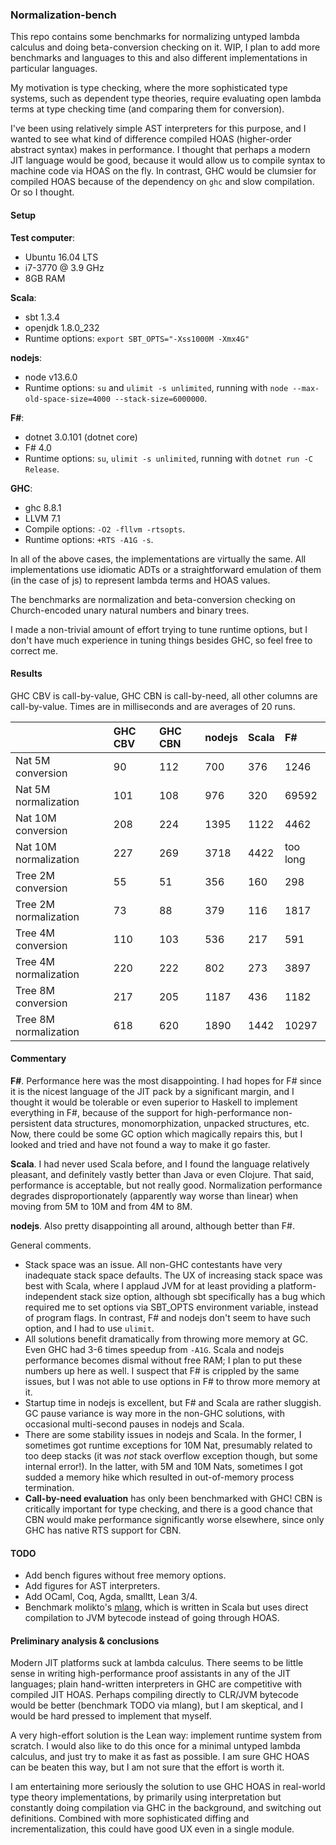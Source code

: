 ### Normalization-bench

This repo contains some benchmarks for normalizing untyped lambda calculus and
doing beta-conversion checking on it. WIP, I plan to add more benchmarks and languages
to this and also different implementations in particular languages.

My motivation is type checking, where the more sophisticated
type systems, such as dependent type theories, require evaluating open lambda
terms at type checking time (and comparing them for conversion).

I've been using relatively simple AST interpreters for this purpose, and I
wanted to see what kind of difference compiled HOAS (higher-order
abstract syntax) makes in performance. I thought that perhaps a modern JIT language would be
good, because it would allow us to compile syntax to machine code via HOAS on
the fly. In contrast, GHC would be clumsier for compiled HOAS because of the
dependency on `ghc` and slow compilation. Or so I thought.

#### Setup

__Test computer__:
- Ubuntu 16.04 LTS
- i7-3770 @ 3.9 GHz
- 8GB RAM

__Scala__:
- sbt 1.3.4
- openjdk 1.8.0_232
- Runtime options: `export SBT_OPTS="-Xss1000M -Xmx4G"`

__nodejs__:
- node v13.6.0
- Runtime options: `su` and `ulimit -s unlimited`, running with `node
  --max-old-space-size=4000 --stack-size=6000000`.

__F#__:
- dotnet 3.0.101 (dotnet core)
- F# 4.0
- Runtime options: `su`, `ulimit -s unlimited`, running with `dotnet run -C Release`.

__GHC__:
- ghc 8.8.1
- LLVM 7.1
- Compile options: `-O2 -fllvm -rtsopts`.
- Runtime options: `+RTS -A1G -s`.

In all of the above cases, the implementations are virtually the same. All implementations
use idiomatic ADTs or a straightforward emulation of them (in the case of js) to represent lambda terms and HOAS values.

The benchmarks are normalization and beta-conversion checking on Church-encoded unary natural numbers and
binary trees.

I made a non-trivial amount of effort trying to tune runtime options, but I
don't have much experience in tuning things besides GHC, so feel free to correct
me.

#### Results

GHC CBV is call-by-value, GHC CBN is call-by-need, all other columns are call-by-value. Times are in milliseconds and are averages of 20 runs.

|   | GHC CBV | GHC CBN | nodejs | Scala | F#  |
|:--|:--------|:-------|:------|:----|:------|
| Nat 5M conversion | 90 | 112 | 700 | 376        | 1246
| Nat 5M normalization | 101 | 108 | 976 | 320    | 69592
| Nat 10M conversion | 208 | 224 | 1395 | 1122    | 4462
| Nat 10M normalization | 227 | 269 | 3718 | 4422 | too long
| Tree 2M conversion | 55 | 51  | 356 | 160       | 298
| Tree 2M normalization | 73 | 88 | 379  | 116    | 1817
| Tree 4M conversion | 110 | 103 | 536 | 217      | 591
| Tree 4M normalization | 220 | 222 | 802 | 273   | 3897
| Tree 8M conversion | 217 | 205 | 1187 | 436     | 1182
| Tree 8M normalization | 618 | 620 | 1890 | 1442 | 10297

#### Commentary

__F#__. Performance here was the most disappointing. I had hopes for F# since it is the nicest language
of the JIT pack by a significant margin, and I thought it would be tolerable or even superior to Haskell to
implement everything in F#, because of the support for high-performance non-persistent data structures, monomorphization, unpacked structures, etc. Now, there could be some GC option which magically repairs this, but I looked and tried and have not found a way to make it go faster.

__Scala__. I had never used Scala before, and I found the language relatively pleasant, and definitely vastly better than Java or even Clojure. That said, performance is acceptable, but not really good. Normalization performance degrades disproportionately (apparently way worse than linear) when moving from 5M to 10M and from 4M to 8M.

__nodejs__. Also pretty disappointing all around, although better than F#.

General comments.
- Stack space was an issue. All non-GHC contestants have very inadequate stack space defaults. The UX of increasing stack space was best with Scala, where I applaud JVM for at least providing a platform-independent stack size option, although sbt specifically has a bug which required me to set options via SBT_OPTS environment variable, instead of program flags. In contrast, F# and nodejs don't seem to have such option, and I had to use `ulimit`.
- All solutions benefit dramatically from throwing more memory at GC. Even GHC had 3-6 times speedup from `-A1G`. Scala and nodejs performance becomes dismal without free RAM; I plan to put these numbers up here as well. I suspect that F# is crippled by the same issues, but I was not able to use options in F# to throw more memory at it.
- Startup time in nodejs is excellent, but F# and Scala are rather sluggish. GC pause variance is way more in the non-GHC solutions, with occasional multi-second pauses in nodejs and Scala.
- There are some stability issues in nodejs and Scala. In the former, I sometimes got runtime exceptions for 10M Nat, presumably related to too deep stacks (it was *not* stack overflow exception though, but some internal error!). In the latter, with 5M and 10M Nats, sometimes I got sudded a memory hike which  resulted in out-of-memory process termination.
- __Call-by-need evaluation__ has only been benchmarked with GHC! CBN is critically important for type checking, and there is a good chance that CBN would make performance significantly worse elsewhere, since only GHC has native RTS support for CBN.

#### TODO
- Add bench figures without free memory options.
- Add figures for AST interpreters.
- Add OCaml, Coq, Agda, smalltt, Lean 3/4.
- Benchmark molikto's [mlang](https://github.com/molikto/mlang), which is written in Scala but uses direct compilation to JVM bytecode instead of going through HOAS.

#### Preliminary analysis & conclusions

Modern JIT platforms suck at lambda calculus. There seems to be little sense in writing high-performance proof assistants in any of the JIT languages; plain hand-written interpreters in GHC are competitive with compiled JIT HOAS. Perhaps compiling directly to CLR/JVM bytecode would be better (benchmark TODO via mlang), but I am skeptical, and I would be hard pressed to implement that myself.

A very high-effort solution is the Lean way: implement runtime system from scratch. I would also like to do this once for a minimal untyped lambda calculus, and just try to make it as fast as possible. I am sure GHC HOAS can be beaten this way, but I am not sure that the effort is worth it.

I am entertaining more seriously the solution to use GHC HOAS in real-world type theory implementations, by primarily using interpretation but constantly doing compilation via GHC in the background, and switching out definitions. Combined with more sophisticated diffing and incrementalization, this could have good UX even in a single module.
